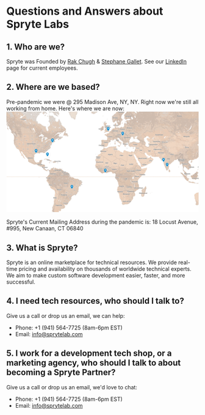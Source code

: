 # Questions and Answers about Spryte Labs

## 1. Who are we?

Spryte was Founded by [Rak Chugh](https://www.linkedin.com/in/rakchugh/) & [Stephane Gallet](https://www.linkedin.com/in/sgallet/). See our [LinkedIn](https://www.linkedin.com/company/sprytelabs) page for current employees. 

## 2. Where are we based?

Pre-pandemic we were @ 295 Madison Ave, NY, NY. Right now we're still all working from home. Here's where we are now:
![Spryte Remote](_media/Spryte-Resources.jpg ':size=50%')

Spryte's Current Mailing Address during the pandemic is:
18 Locust Avenue, #995, New Canaan, CT 06840 

## 3. What is Spryte?

Spryte is an online marketplace for technical resources. We provide real-time pricing and availability on thousands of worldwide technical experts. We aim to make custom software development easier, faster, and more successful. 

## 4. I need tech resources, who should I talk to?

Give us a call or drop us an email, we can help: 
- Phone: +1 (941) 564-7725‬ (8am-6pm EST)
- Email: info@sprytelab.com

## 5. I work for a development tech shop, or a marketing agency, who should I talk to about becoming a Spryte Partner?

Give us a call or drop us an email, we'd love to chat: 
- Phone: +1 (941) 564-7725‬ (8am-6pm EST)
- Email: info@sprytelab.com

